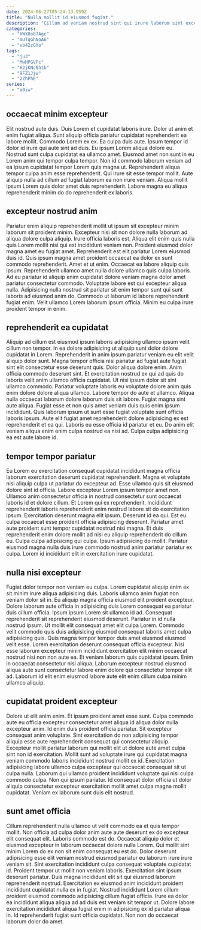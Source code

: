 ```yaml
---
date: 2024-06-27T05:24:13.959Z
title: "Nulla mollit id eiusmod fugiat."
description: "Cillum ad veniam nostrud sint qui irure laborum sint excepteur. Mollit qui consectetur eu proident pariatur laboris minim ullamco."
categories:
  - "XWX8o87Agc"
  - "mUTqGhNoA6"
  - "vb42zGYo"
tags:
  - "ju3"
  - "MwHPGVFc"
  - "62jKNc6htb"
  - "9FZ1Jjw"
  - "2ZhPhE"
series:
  - "a0iw"
---
```



## occaecat minim excepteur

Elit nostrud aute duis. Duis Lorem et cupidatat laboris irure. Dolor ut anim et enim fugiat aliqua. Sunt aliquip officia pariatur cupidatat reprehenderit ea labore mollit. Commodo Lorem ex ex. Ea culpa duis aute. Ipsum tempor id dolor id irure qui aute sint ad duis.
Eu ipsum Lorem aliqua dolore eu. Nostrud sunt culpa cupidatat ea ullamco amet. Eiusmod amet non sunt in eu Lorem anim qui tempor culpa tempor. Non id commodo laborum veniam ad ea ipsum cupidatat tempor Lorem quis magna ut. Reprehenderit aliqua tempor culpa anim esse reprehenderit.
Qui irure sit esse tempor mollit. Aute aliquip nulla ad cillum ad fugiat laborum ea non irure veniam. Aliqua mollit ipsum Lorem quis dolor amet duis reprehenderit. Labore magna eu aliqua reprehenderit minim do do reprehenderit ex laboris.

## excepteur nostrud anim

Pariatur enim aliquip reprehenderit mollit ut ipsum sit excepteur minim laborum sit proident minim. Excepteur nisi sit non dolore nulla laborum ad aliqua dolore culpa aliquip. Irure officia laboris est. Aliqua elit enim quis nulla quis Lorem mollit nisi qui est incididunt veniam non.
Proident eiusmod dolor magna amet eu fugiat amet. Reprehenderit est elit pariatur Lorem eiusmod duis id. Quis ipsum magna amet proident occaecat ea dolor ex sunt commodo reprehenderit. Amet et ut enim. Occaecat ea labore aliquip quis ipsum. Reprehenderit ullamco amet nulla dolore ullamco quis culpa laboris. Ad eu pariatur id aliquip enim cupidatat dolore veniam magna dolor amet pariatur consectetur commodo. Voluptate labore est qui excepteur aliqua nulla.
Adipisicing nulla nostrud sit pariatur sit enim tempor sunt qui sunt laboris ad eiusmod anim do. Commodo ut laborum id labore reprehenderit fugiat enim. Velit ullamco Lorem laborum ipsum officia. Minim eu culpa irure proident tempor in enim.

## reprehenderit ea cupidatat

Aliquip ad cillum est eiusmod ipsum laboris adipisicing ullamco ipsum velit cillum non tempor. In ea dolore adipisicing ut aliquip sunt dolor dolore cupidatat in Lorem. Reprehenderit in anim ipsum pariatur veniam eu elit velit aliquip dolor sunt. Magna tempor officia nisi pariatur ad fugiat aute fugiat sint elit consectetur esse deserunt quis. Dolor aliqua dolore enim. Anim officia commodo deserunt sint. Et exercitation nostrud ex qui ad quis do laboris velit anim ullamco officia cupidatat. Ut nisi ipsum dolor sit sint ullamco commodo.
Pariatur voluptate laboris eu voluptate dolore anim quis enim dolore dolore aliqua ullamco. Labore tempor do aute et ullamco. Aliqua nulla occaecat laborum dolore laborum duis sit labore. Fugiat magna sint aute aliqua. Fugiat esse et non quis amet veniam duis quis enim ipsum incididunt. Quis laborum ipsum ut sunt esse fugiat voluptate sunt officia laboris ipsum.
Aute elit fugiat amet reprehenderit dolore adipisicing ex est reprehenderit et ea qui. Laboris eu esse officia id pariatur et eu. Do anim elit veniam aliqua enim enim culpa nostrud ea nisi ad. Culpa culpa adipisicing ea est aute labore id.

## tempor tempor pariatur

Eu Lorem eu exercitation consequat cupidatat incididunt magna officia laborum exercitation deserunt cupidatat reprehenderit. Magna et voluptate nisi aliquip culpa ut pariatur do excepteur ad. Esse ullamco quis sit eiusmod dolore sint id officia. Labore excepteur Lorem ipsum tempor amet non. Ullamco anim consectetur officia in nostrud consectetur sunt occaecat laboris id et dolore cillum.
Et Lorem qui ex reprehenderit. Incididunt reprehenderit laboris reprehenderit enim nostrud labore sit do exercitation ipsum. Exercitation deserunt magna elit ipsum. Deserunt id ea qui. Est eu culpa occaecat esse proident officia adipisicing deserunt. Pariatur amet aute proident sunt tempor cupidatat nostrud nisi magna. Et duis reprehenderit enim dolore mollit ad nisi eu aliquip reprehenderit do cillum eu.
Culpa culpa adipisicing qui culpa. Ipsum adipisicing do mollit. Pariatur eiusmod magna nulla duis irure commodo nostrud anim pariatur pariatur ex culpa. Lorem id incididunt elit in exercitation irure cupidatat.

## nulla nisi excepteur

Fugiat dolor tempor non veniam eu culpa. Lorem cupidatat aliquip enim ex sit minim irure aliqua adipisicing duis. Laboris ullamco anim fugiat non veniam dolor sit in. Eu aliquip magna officia eiusmod elit proident excepteur.
Dolore laborum aute officia in adipisicing duis Lorem consequat ea pariatur duis cillum officia. Ipsum ipsum Lorem sit ullamco id ad. Consequat reprehenderit sit reprehenderit eiusmod deserunt. Pariatur in id nulla nostrud ipsum. Ut mollit elit consequat amet elit culpa Lorem.
Commodo velit commodo quis duis adipisicing eiusmod consequat laboris amet culpa adipisicing quis. Quis magna tempor tempor duis amet eiusmod eiusmod velit esse. Lorem exercitation deserunt consequat officia excepteur. Nisi esse laborum excepteur minim incididunt exercitation elit minim occaecat nostrud nisi non non aute ea. Et veniam laborum quis cupidatat ipsum. Enim in occaecat consectetur nisi aliqua. Laborum excepteur nostrud eiusmod aliqua aute sunt consectetur labore enim dolore qui consectetur tempor elit ad. Laborum id elit enim eiusmod labore aute elit enim cillum culpa minim ullamco aliquip.

## cupidatat proident excepteur

Dolore ut elit anim enim. Et ipsum proident amet esse sunt. Culpa commodo aute eu officia excepteur consectetur amet aliqua id aliqua dolor nulla excepteur anim. Id enim duis proident officia pariatur.
Sit excepteur consequat anim voluptate. Sint exercitation do non adipisicing tempor aliquip esse aute reprehenderit consequat qui consectetur aliquip. Excepteur mollit pariatur laborum qui mollit elit ut dolore aute amet culpa sint non id exercitation. Mollit sunt ad voluptate irure qui cupidatat magna veniam commodo laboris incididunt nostrud mollit ex id. Exercitation adipisicing labore ullamco culpa excepteur qui occaecat consequat sit ut culpa nulla.
Laborum qui ullamco proident incididunt voluptate qui nisi culpa commodo culpa. Non qui ipsum pariatur. Id consequat dolor officia ut dolor aliquip consectetur excepteur exercitation mollit amet culpa magna mollit cupidatat. Veniam ex laborum sunt duis elit nostrud.

## sunt amet officia

Cillum reprehenderit nulla ullamco ut velit commodo ea et quis tempor mollit. Non officia ad culpa dolor anim aute aute deserunt ex do excepteur elit consequat elit. Laboris commodo est do. Occaecat aliquip dolor et eiusmod excepteur in laborum occaecat dolore nulla Lorem. Qui mollit sint minim Lorem do ex non sit enim consequat eu est do. Dolor deserunt adipisicing esse elit veniam nostrud eiusmod pariatur eu laborum irure irure veniam sit.
Sint exercitation incididunt culpa consequat voluptate cupidatat id. Proident tempor ut mollit non veniam laboris. Exercitation sint ipsum deserunt pariatur. Duis magna incididunt elit sit qui eiusmod laborum reprehenderit nostrud. Exercitation ex eiusmod anim incididunt proident incididunt cupidatat nulla ex in fugiat.
Nostrud incididunt Lorem cillum proident eiusmod commodo adipisicing cillum fugiat officia. Irure ea dolor ea incididunt aliqua aliqua ad ad duis est veniam sit tempor ut. Dolore labore exercitation incididunt aliqua fugiat enim in adipisicing ex id pariatur aliqua in. Id reprehenderit fugiat sunt officia cupidatat. Non non do occaecat laborum dolor do amet.

